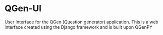 # QGen-UI
User Interface for the QGen (Question generator) application. This is a web interface created using the Django framework and is built upon QGenPY
